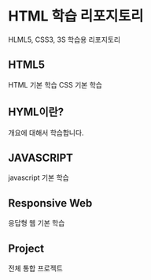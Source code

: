 # HTML  학습 리포지토리
HLML5, CSS3, 3S 학습용 리포지토리

## HTML5
HTML 기본 학습
CSS 기본 학습

## HYML이란?
개요에 대해서 학습합니다.

## JAVASCRIPT
javascript 기본 학습

## Responsive Web
응답형 웹 기본 학습

## Project
전체 통합 프로젝트
